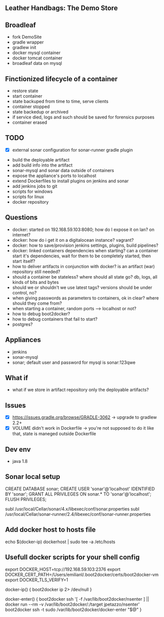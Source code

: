 Leather Handbags: The Demo Store
----------------------------------

Broadleaf
----------
- fork DemoSite
- gradle wrapper
- gradlew init
- docker mysql container
- docker tomcat container
- broadleaf data on mysql

Finctionized lifecycle of a container
--------------------------------------
- restore state
- start container
- state backuped from time to time, serve clients
- container stopped
- state backedup or archived
- if service died, logs and such should be saved for forensics purposes
- container erased

TODO
-------
- [x] external sonar configuration for sonar-runner gradle plugin
- build the deployable artifact
- add build info into the artifact
- sonar-mysql and sonar data outside of containers
- expose the appliance's ports to localhost
- extend Dockerfiles to install plugins on jenkins and sonar
- add jenkins jobs to git
- scripts for windows
- scripts for linux
- docker repository

Questions
-----------
- docker: started on 192.168.59.103:8080; how do I expose it on lan? on internet?
- docker: how do i get it on a digitalocean instance? vagrant?
- docker: how to save/provision jenkins settings, plugins, build pipelines?
- docker: linked containers dependencies when starting? can a container start it's dependencies, wait for them to be completely started, then start itself?
- how to deliver artifacts in conjunction with docker? is an artifact (war) repository still needed?
- should a container be stateless? where should all state go? db, logs, all kinds of bits and bytes
- should we or shouldn't we use latest tags? versions should be under control, no?
- when giving passwords as parameters to containers, ok in clear? where should they come from?
- when starting a container, random ports --> localhost or not?
- how to debug boot2docker? 
- how to debug containers that fail to start?
- postgres?

Appliances
--------------------------
- jenkins
- sonar-mysql
- sonar; default user and password for mysql is sonar:123qwe

What if
---------
- what if we store in artifact repository only the deployable artifacts?

Issues
-------------
- [x] https://issues.gradle.org/browse/GRADLE-3062 -> upgrade to gradlew 2.2+
- [x] VOLUME didn't work in Dockerfile -> you're not supposed to do it like that, state is maneged outside Dockerfile

Dev env
--------
- java 1.8

Sonar local setup
------------------
CREATE DATABASE sonar;
CREATE USER 'sonar'@'localhost' IDENTIFIED BY 'sonar';
GRANT ALL PRIVILEGES ON sonar.* TO 'sonar'@'localhost';
FLUSH PRIVILEGES;

subl /usr/local/Cellar/sonar/4.x/libexec/conf/sonar.properties
subl /usr/local/Cellar/sonar-runner/2.4/libexec/conf/sonar-runner.properties

Add docker host to hosts file
------------------------------
echo $(docker-ip) dockerhost | sudo tee -a /etc/hosts

Usefull docker scripts for your shell config
-------------------------------------------------
export DOCKER_HOST=tcp://192.168.59.103:2376
export DOCKER_CERT_PATH=/Users/emilianl/.boot2docker/certs/boot2docker-vm
export DOCKER_TLS_VERIFY=1

docker-ip() {
  boot2docker ip 2> /dev/null
}

docker-enter() {
  boot2docker ssh '[ -f /var/lib/boot2docker/nsenter ] || docker run --rm -v /var/lib/boot2docker/:/target jpetazzo/nsenter'
  boot2docker ssh -t sudo /var/lib/boot2docker/docker-enter "$@"
}

